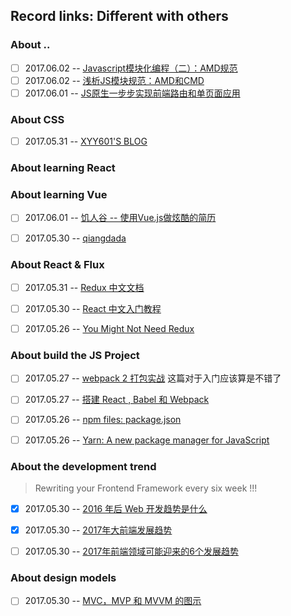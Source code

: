## Record links: Different with others


### About ..
- [ ] 2017.06.02 -- [Javascript模块化编程（二）：AMD规范](http://www.ruanyifeng.com/blog/2012/10/asynchronous_module_definition.html)
- [ ] 2017.06.02 -- [浅析JS模块规范：AMD和CMD](http://ghmagical.com/article/page/id/N7VY7Hg4TlgW%E5%BC%82%E6%AD%A5%E6%A8%A1%E5%9D%97%E5%AE%9A%E4%B9%89Common%20Module%20Definition)
- [ ] 2017.06.01 -- [JS原生一步步实现前端路由和单页面应用](https://segmentfault.com/a/1190000007422616)

### About CSS
- [ ] 2017.05.31 -- [XYY601'S BLOG](http://xyy601-blog.logdown.com/)

### About learning React




### About learning Vue
- [ ] 2017.06.01 -- [饥人谷 -- 使用Vue.js做炫酷的简历](https://jirengu.com/app/watch/1559/1?vsum=1)
- [ ] 2017.05.30 -- [qiangdada](https://my.oschina.net/qiangdada/home)


### About React & Flux
- [ ] 2017.05.31 -- [Redux 中文文档](http://cn.redux.js.org/)
- [ ] 2017.05.30 -- [React 中文入门教程](https://hulufei.gitbooks.io/react-tutorial/content/redux-basic.html)
- [ ] 2017.05.26 -- [You Might Not Need Redux](https://medium.com/@dan_abramov/you-might-not-need-redux-be46360cf367)


### About build the JS Project
- [ ] 2017.05.27 -- [webpack 2 打包实战](https://zhuanlan.zhihu.com/p/27046322) 这篇对于入门应该算是不错了
- [ ] 2017.05.27 -- [搭建 React , Babel 和 Webpack](http://fuxiaohei.me/2016/5/5/react-babel-webpack-start.html)
- [ ] 2017.05.26 -- [npm files: package.json](https://docs.npmjs.com/files/package.json)
- [ ] 2017.05.26 -- [Yarn: A new package manager for JavaScript](https://code.facebook.com/posts/1840075619545360)


### About the development trend
> Rewriting your Frontend Framework every six week !!!

- [x] 2017.05.30 -- [2016 年后 Web 开发趋势是什么](http://yafeilee.me/blogs/86)
- [x] 2017.05.30 -- [2017年大前端发展趋势](http://www.jianshu.com/p/0b1b930fd6f8)
- [ ] 2017.05.30 -- [2017年前端领域可能迎来的6个发展趋势 ](http://blog.sina.com.cn/s/blog_69b7d63a0102x82x.html)


### About design models
- [ ] 2017.05.30 -- [MVC，MVP 和 MVVM 的图示](http://www.ruanyifeng.com/blog/2015/02/mvcmvp_mvvm.html)
